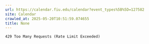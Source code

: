 ```yaml
---
url: https://calendar.fiu.edu/calendar?event_types%5B%5D=127582
site: Calendar
crawled_at: 2025-05-20T10:51:59.074655
title: None
---
```


```
429 Too Many Requests (Rate Limit Exceeded)

```

